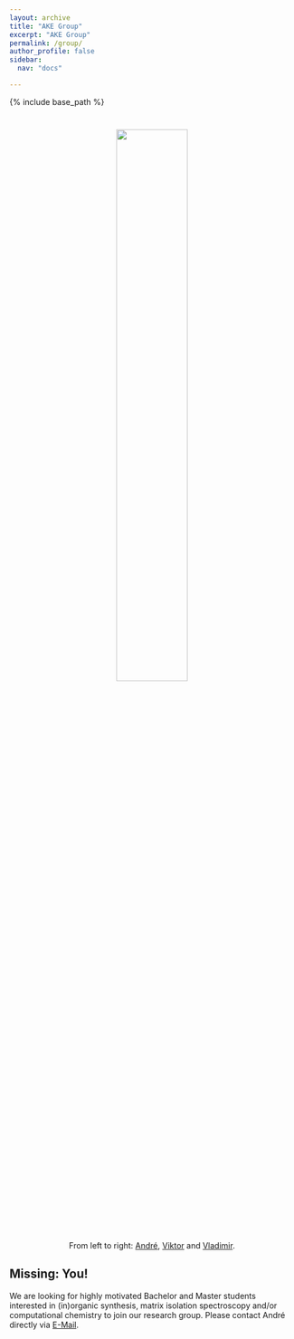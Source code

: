 ```yaml
---
layout: archive
title: "AKE Group"
excerpt: "AKE Group"
permalink: /group/
author_profile: false
sidebar:
  nav: "docs"

---
```

{% include base_path %}

<font size="1"><br/></font>

<p align="center">
  <img width="50%" height="auto" src="https://AKEckhardt.github.io/images/group_2022.jpg">
</p>  
<p style='text-align: center;'>From left to right: <a href="https://www.eckhardt-lab.ruhr-uni-bochum.de/cv/">André</a>, <a href="https://www.eckhardt-lab.ruhr-uni-bochum.de/akegroup/ViktorPaczelt/">Viktor</a> and <a href="https://www.eckhardt-lab.ruhr-uni-bochum.de/akegroup/VladimirDrabkin/">Vladimir</a>.</p>



Missing: You!
------
We are looking for highly motivated Bachelor and Master students interested in (in)organic synthesis, matrix isolation spectroscopy and/or computational chemistry to join our research group. Please contact André directly via <a href="mailto:Andre.Eckhardt@rub.de">E-Mail</a>.





